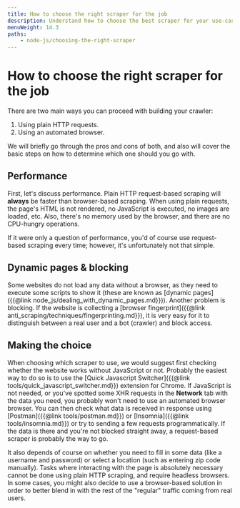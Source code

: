 ```yaml
---
title: How to choose the right scraper for the job
description: Understand how to choose the best scraper for your use-case by understanding some basic concepts.
menuWeight: 14.3
paths:
    - node-js/choosing-the-right-scraper
---
```


# [](#choosing-the-right-scraper) How to choose the right scraper for the job

There are two main ways you can proceed with building your crawler:

1. Using plain HTTP requests.
2. Using an automated browser.

We will briefly go through the pros and cons of both, and also will cover the basic steps on how to determine which one should you go with.

## [](#performance) Performance

First, let's discuss performance. Plain HTTP request-based scraping will **always** be faster than browser-based scraping. When using plain requests, the page's HTML is not rendered, no JavaScript is executed, no images are loaded, etc. Also, there's no memory used by the browser, and there are no CPU-hungry operations.

If it were only a question of performance, you'd of course use request-based scraping every time; however, it's unfortunately not that simple.

## [](#dynamic-pages) Dynamic pages & blocking

Some websites do not load any data without a browser, as they need to execute some scripts to show it (these are known as [dynamic pages]({{@link node_js/dealing_with_dynamic_pages.md}})). Another problem is blocking. If the website is collecting a [browser fingerprint]({{@link anti_scraping/techniques/fingerprinting.md}}), it is very easy for it to distinguish between a real user and a bot (crawler) and block access.

## [](#making-the-choice) Making the choice

When choosing which scraper to use, we would suggest first checking whether the website works without JavaScript or not. Probably the easiest way to do so is to use the [Quick Javascript Switcher]({{@link tools/quick_javascript_switcher.md}}) extension for Chrome. If JavaScript is not needed, or you've spotted some XHR requests in the **Network** tab with the data you need, you probably won't need to use an automated browser browser. You can then check what data is received in response using [Postman]({{@link tools/postman.md}}) or [Insomnia]({{@link tools/insomnia.md}}) or try to sending a few requests programmatically. If the data is there and you're not blocked straight away, a request-based scraper is probably the way to go.

It also depends of course on whether you need to fill in some data (like a username and password) or select a location (such as entering zip code manually). Tasks where interacting with the page is absolutely necessary cannot be done using plain HTTP scraping, and require headless browsers. In some cases, you might also decide to use a browser-based solution in order to better blend in with the rest of the "regular" traffic coming from real users.

